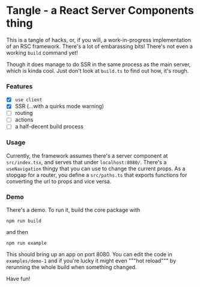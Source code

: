 # Tangle - a React Server Components thing

This is a tangle of hacks, or, if you will, a work-in-progress implementation of an RSC framework.
There's a lot of embarassing bits! There's not even a working `build` command yet!

Though it does manage to do SSR in the same process as the main server, which is kinda cool. Just don't look at `build.ts` to find out how, it's rough.

### Features

- [x] `use client`
- [x] SSR (...with a quirks mode warning)
- [ ] routing
- [ ] actions
- [ ] a half-decent build process

### Usage

Currently, the framework assumes there's a server component at `src/index.tsx`, and serves that under `localhost:8080/`.
There's a `useNavigation` thingy that you can use to change the current props.
As a stopgap for a router, you define a `src/paths.ts` that exports functions for converting the url to props and vice versa.

### Demo

There's a demo. To run it, build the core package with

```
npm run build
```

and then

```
npm run example
```

This should bring up an app on port 8080. You can edit the code in `examples/demo-1` and if you're lucky it might even """hot reload""" by rerunning the whole build when something changed.

Have fun!
